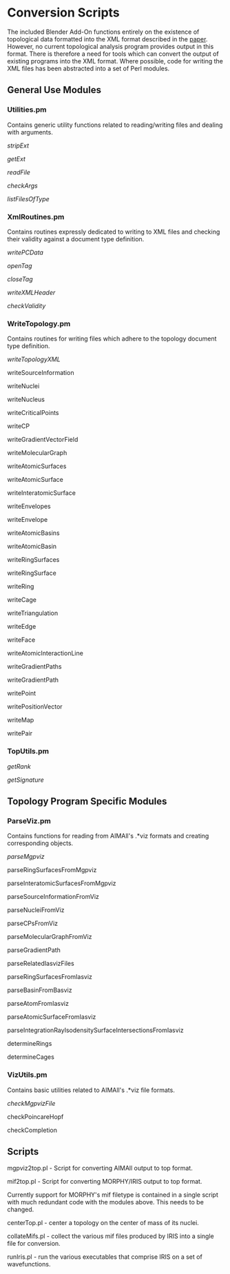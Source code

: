 # Conversion Scripts

The included Blender Add-On functions entirely on the existence of topological data formatted into the XML format described in the [paper](https://www.researchgate.net/publication/319407440_Rhorix_An_interface_between_quantum_chemical_topology_and_the_3D_graphics_program_blender).
However, no current topological analysis program provides output in this format.
There is therefore a need for tools which can convert the output of existing programs into the XML format.
Where possible, code for writing the XML files has been abstracted into a set of Perl modules.

## General Use Modules

### Utilities.pm
Contains generic utility functions related to reading/writing files and dealing with arguments.

*stripExt*

*getExt*

*readFile*

*checkArgs*

*listFilesOfType*

### XmlRoutines.pm
Contains routines expressly dedicated to writing to XML files and checking their validity against a document type definition.

*writePCData*

*openTag*

*closeTag*

*writeXMLHeader*

*checkValidity*

### WriteTopology.pm
Contains routines for writing files which adhere to the topology document type definition.

*writeTopologyXML*

writeSourceInformation

writeNuclei

writeNucleus

writeCriticalPoints

writeCP

writeGradientVectorField

writeMolecularGraph

writeAtomicSurfaces

writeAtomicSurface

writeInteratomicSurface

writeEnvelopes

writeEnvelope

writeAtomicBasins

writeAtomicBasin

writeRingSurfaces

writeRingSurface

writeRing

writeCage

writeTriangulation

writeEdge

writeFace

writeAtomicInteractionLine

writeGradientPaths

writeGradientPath

writePoint

writePositionVector

writeMap

writePair

### TopUtils.pm

*getRank*

*getSignature*

## Topology Program Specific Modules

### ParseViz.pm
Contains functions for reading from AIMAll's .*viz formats and creating corresponding objects.

*parseMgpviz*

parseRingSurfacesFromMgpviz

parseInteratomicSurfacesFromMgpviz

parseSourceInformationFromViz

parseNucleiFromViz

parseCPsFromViz

parseMolecularGraphFromViz

parseGradientPath

parseRelatedIasvizFiles

parseRingSurfacesFromIasviz

parseBasinFromBasviz

parseAtomFromIasviz

parseAtomicSurfaceFromIasviz

parseIntegrationRayIsodensitySurfaceIntersectionsFromIasviz

determineRings

determineCages

### VizUtils.pm
Contains basic utilities related to AIMAll's .*viz file formats.

*checkMgpvizFile*

checkPoincareHopf

checkCompletion

## Scripts

mgpviz2top.pl - Script for converting AIMAll output to top format.

mif2top.pl - Script for converting MORPHY/IRIS output to top format.

Currently support for MORPHY's mif filetype is contained in a single script with much redundant code with the modules above.
This needs to be changed.

centerTop.pl - center a topology on the center of mass of its nuclei.

collateMifs.pl - collect the various mif files produced by IRIS into a single file for conversion.

runIris.pl - run the various executables that comprise IRIS on a set of wavefunctions.
